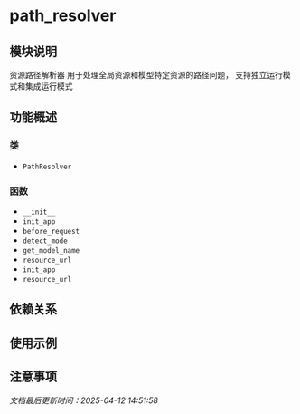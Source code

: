 # path_resolver

## 模块说明
资源路径解析器
用于处理全局资源和模型特定资源的路径问题，
支持独立运行模式和集成运行模式

## 功能概述

### 类

- `PathResolver`

### 函数

- `__init__`
- `init_app`
- `before_request`
- `detect_mode`
- `get_model_name`
- `resource_url`
- `init_app`
- `resource_url`

## 依赖关系

## 使用示例

## 注意事项

*文档最后更新时间：2025-04-12 14:51:58*